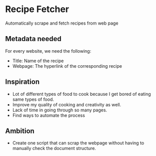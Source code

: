 # Recipe Fetcher

Automatically scrape and fetch recipes from web page

## Metadata needed

For every website, we need the following:

- Title: Name of the recipe
- Webpage: The hyperlink of the corresponding recipe

## Inspiration

- Lot of different types of food to cook because I get bored of eating same types of food.
- Improve my quality of cooking and creativity as well.
- Lack of time in going through so many pages.
- Find ways to automate the process

## Ambition

- Create one script that can scrap the webpage without having to manually check the document structure.
